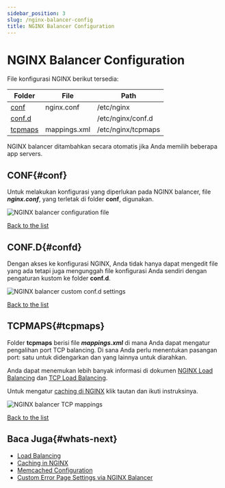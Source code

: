```yaml
---
sidebar_position: 3
slug: /nginx-balancer-config
title: NGINX Balancer Configuration
---
```

# NGINX Balancer Configuration

<p id="back">
File konfigurasi NGINX berikut tersedia:
</p>

Folder | File | Path  
---|---|---  
[conf](#conf) | nginx.conf | /etc/nginx  
[conf.d](#confd) |  | /etc/nginx/conf.d  
[tcpmaps](#tcpmaps) | mappings.xml | /etc/nginx/tcpmaps  
  
NGINX balancer ditambahkan secara otomatis jika Anda memilih beberapa app servers.

## CONF{#conf}

Untuk melakukan konfigurasi yang diperlukan pada NGINX balancer, file _**nginx.conf**_, yang terletak di folder **conf**, digunakan.

<img src="https://assets.dewacloud.com/dewacloud-docs/load%20balancers/NGINX/nginx%20balancer%20configuration/01-nginx-conf-file.png" alt="NGINX balancer configuration file" max-width="100%"/>

[Back to the list](#back)

## CONF.D{#confd}

Dengan akses ke konfigurasi NGINX, Anda tidak hanya dapat mengedit file yang ada tetapi juga mengunggah file konfigurasi Anda sendiri dengan pengaturan kustom ke folder **conf.d**.

<img src="https://assets.dewacloud.com/dewacloud-docs/load%20balancers/NGINX/nginx%20balancer%20configuration/02-nginx-confd-settings.png" alt="NGINX balancer custom conf.d settings" max-width="100%"/>

[Back to the list](#back)

## TCPMAPS{#tcpmaps}

Folder **tcpmaps** berisi file _**mappings.xml**_ di mana Anda dapat mengatur pengalihan port TCP balancing. Di sana Anda perlu menentukan pasangan port: satu untuk didengarkan dan yang lainnya untuk diarahkan.

Anda dapat menemukan lebih banyak informasi di dokumen [NGINX Load Balancing](<https://docs.dewacloud.com/docs/nginx-load-balancer/>) dan [TCP Load Balancing](<https://docs.dewacloud.com/docs/tcp-load-balancing/>).

Untuk mengatur [caching di NGINX](<https://docs.dewacloud.com/docs/nginx-caching/>) klik tautan dan ikuti instruksinya.

<img src="https://assets.dewacloud.com/dewacloud-docs/load%20balancers/NGINX/nginx%20balancer%20configuration/03-mappings-xml-file.png" alt="NGINX balancer TCP mappings" max-width="100%"/>

[Back to the list](#back)

## Baca Juga{#whats-next}

  * [Load Balancing](<https://docs.dewacloud.com/docs/load-balancing/>)
  * [Caching in NGINX](<https://docs.dewacloud.com/docs/nginx-caching/>)
  * [Memcached Configuration](<https://docs.dewacloud.com/docs/memcached-configuration/>)
  * [Custom Error Page Settings via NGINX Balancer](<https://docs.dewacloud.com/docs/custom-error-page/>)
